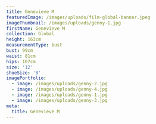 ```yaml
---
title: Genevieve M
featuredImage: /images/uploads/film-global-banner.jpeg
imageThumbnail: /images/uploads/genny-1.jpg
firstName: Genevieve M
collection: Global
height: 163cm
measurementType: bust
bust: 99cm
waist: 81cm
hips: 107cm
size: '12'
shoeSize: '8'
imagePortfolio:
  - image: /images/uploads/genny-2.jpg
  - image: /images/uploads/genny-4.jpg
  - image: /images/uploads/genny-1.jpg
  - image: /images/uploads/genny-3.jpg
meta:
  title: Genevieve M
---
```



